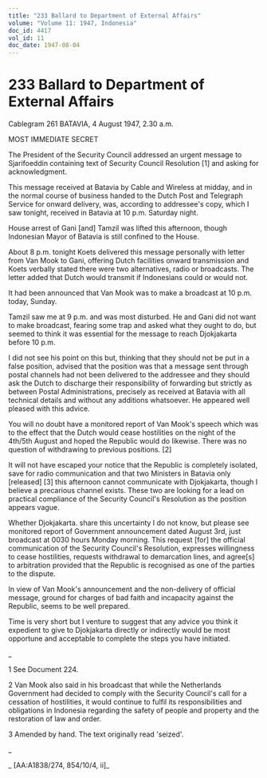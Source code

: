 ```yaml
---
title: "233 Ballard to Department of External Affairs"
volume: "Volume 11: 1947, Indonesia"
doc_id: 4417
vol_id: 11
doc_date: 1947-08-04
---
```


# 233 Ballard to Department of External Affairs

Cablegram 261 BATAVIA, 4 August 1947, 2.30 a.m.

MOST IMMEDIATE SECRET

The President of the Security Council addressed an urgent message to Sjarifoeddin containing text of Security Council Resolution [1] and asking for acknowledgment.

This message received at Batavia by Cable and Wireless at midday, and in the normal course of business handed to the Dutch Post and Telegraph Service for onward delivery, was, according to addressee's copy, which I saw tonight, received in Batavia at 10 p.m. Saturday night.

House arrest of Gani [and] Tamzil was lifted this afternoon, though Indonesian Mayor of Batavia is still confined to the House.

About 8 p.m. tonight Koets delivered this message personally with letter from Van Mook to Gani, offering Dutch facilities onward transmission and Koets verbally stated there were two alternatives, radio or broadcasts. The letter added that Dutch would transmit if Indonesians could or would not.

It had been announced that Van Mook was to make a broadcast at 10 p.m. today, Sunday.

Tamzil saw me at 9 p.m. and was most disturbed. He and Gani did not want to make broadcast, fearing some trap and asked what they ought to do, but seemed to think it was essential for the message to reach Djokjakarta before 10 p.m.

I did not see his point on this but, thinking that they should not be put in a false position, advised that the position was that a message sent through postal channels had not been delivered to the addressee and they should ask the Dutch to discharge their responsibility of forwarding but strictly as between Postal Administrations, precisely as received at Batavia with all technical details and without any additions whatsoever. He appeared well pleased with this advice.

You will no doubt have a monitored report of Van Mook's speech which was to the effect that the Dutch would cease hostilities on the night of the 4th/5th August and hoped the Republic would do likewise. There was no question of withdrawing to previous positions. [2]

It will not have escaped your notice that the Republic is completely isolated, save for radio communication and that two Ministers in Batavia only [released] [3] this afternoon cannot communicate with Djokjakarta, though I believe a precarious channel exists. These two are looking for a lead on practical compliance of the Security Council's Resolution as the position appears vague.

Whether Djokjakarta. share this uncertainty I do not know, but please see monitored report of Government announcement dated August 3rd, just broadcast at 0030 hours Monday morning. This request [for] the official communication of the Security Council's Resolution, expresses willingness to cease hostilities, requests withdrawal to demarcation lines, and agree[s] to arbitration provided that the Republic is recognised as one of the parties to the dispute.

In view of Van Mook's announcement and the non-delivery of official message, ground for charges of bad faith and incapacity against the Republic, seems to be well prepared.

Time is very short but I venture to suggest that any advice you think it expedient to give to Djokjakarta directly or indirectly would be most opportune and acceptable to complete the steps you have initiated.

_

1 See Document 224.

2 Van Mook also said in his broadcast that while the Netherlands Government had decided to comply with the Security Council's call for a cessation of hostilities, it would continue to fulfil its responsibilities and obligations in Indonesia regarding the safety of people and property and the restoration of law and order.

3 Amended by hand. The text originally read 'seized'.

_

_ [AA:A1838/274, 854/10/4, ii]_
